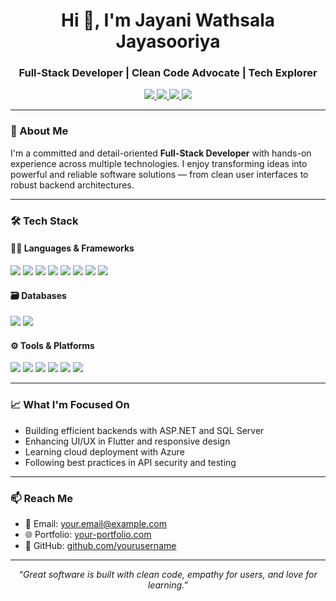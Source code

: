 <h1 align="center">Hi 👋, I'm Jayani  Wathsala Jayasooriya</h1>
<h3 align="center">Full-Stack Developer | Clean Code Advocate | Tech Explorer</h3>

<p align="center">
  <a href="https://github.com/yourusername" target="_blank">
    <img src="https://img.shields.io/badge/GitHub-181717?style=for-the-badge&logo=github&logoColor=white" />
  </a>
  <a href="https://www.linkedin.com/in/janu14/" target="_blank">
    <img src="https://img.shields.io/badge/LinkedIn-0A66C2?style=for-the-badge&logo=linkedin&logoColor=white" />
  </a>
  <a href="https://www.facebook.com/jayani.wathsala.jayasooriya" target="_blank">
    <img src="https://img.shields.io/badge/Facebook-1877F2?style=for-the-badge&logo=facebook&logoColor=white" />
  </a>
  <a href="https://www.instagram.com/ms.jayani_/" target="_blank">
    <img src="https://img.shields.io/badge/Instagram-E4405F?style=for-the-badge&logo=instagram&logoColor=white" />
  </a>
</p>

---

### 💼 About Me

I'm a committed and detail-oriented **Full-Stack Developer** with hands-on experience across multiple technologies. I enjoy transforming ideas into powerful and reliable software solutions — from clean user interfaces to robust backend architectures.

---

### 🛠️ Tech Stack

#### 👩‍💻 Languages & Frameworks  
<p>
  <img src="https://img.shields.io/badge/HTML5-E34F26?style=flat&logo=html5&logoColor=white" />
  <img src="https://img.shields.io/badge/CSS3-1572B6?style=flat&logo=css3&logoColor=white" />
  <img src="https://img.shields.io/badge/JavaScript-F7DF1E?style=flat&logo=javascript&logoColor=black" />
  <img src="https://img.shields.io/badge/Flutter-02569B?style=flat&logo=flutter&logoColor=white" />
  <img src="https://img.shields.io/badge/Python-3776AB?style=flat&logo=python&logoColor=white" />
  <img src="https://img.shields.io/badge/Java-007396?style=flat&logo=java&logoColor=white" />
  <img src="https://img.shields.io/badge/C%23-512BD4?style=flat&logo=csharp&logoColor=white" />
  <img src="https://img.shields.io/badge/ASP.NET-5C2D91?style=flat&logo=dotnet&logoColor=white" />
</p>

#### 🗃️ Databases  
<p>
  <img src="https://img.shields.io/badge/SQL_Server-CC2927?style=flat&logo=microsoftsqlserver&logoColor=white" />
  <img src="https://img.shields.io/badge/MySQL-4479A1?style=flat&logo=mysql&logoColor=white" />
</p>

#### ⚙️ Tools & Platforms  
<p>
  <img src="https://img.shields.io/badge/Git-F05032?style=flat&logo=git&logoColor=white" />
  <img src="https://img.shields.io/badge/GitHub-181717?style=flat&logo=github&logoColor=white" />
  <img src="https://img.shields.io/badge/VS_Code-007ACC?style=flat&logo=visualstudiocode&logoColor=white" />
  <img src="https://img.shields.io/badge/Visual_Studio-5C2D91?style=flat&logo=visualstudio&logoColor=white" />
  <img src="https://img.shields.io/badge/Postman-FF6C37?style=flat&logo=postman&logoColor=white" />
  <img src="https://img.shields.io/badge/Figma-F24E1E?style=flat&logo=figma&logoColor=white" />
</p>

---

### 📈 What I'm Focused On

- Building efficient backends with ASP.NET and SQL Server  
- Enhancing UI/UX in Flutter and responsive design  
- Learning cloud deployment with Azure  
- Following best practices in API security and testing  

---

### 📫 Reach Me

- 📧 Email: your.email@example.com  
- 🌐 Portfolio: [your-portfolio.com](https://your-portfolio.com)  
- 🐙 GitHub: [github.com/yourusername](https://github.com/yourusername)

---

<p align="center">
  <em>“Great software is built with clean code, empathy for users, and love for learning.”</em>
</p>
